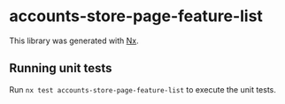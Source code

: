 # accounts-store-page-feature-list

This library was generated with [Nx](https://nx.dev).

## Running unit tests

Run `nx test accounts-store-page-feature-list` to execute the unit tests.
